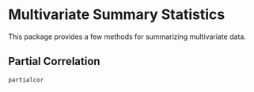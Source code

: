 # Multivariate Summary Statistics

This package provides a few methods for summarizing multivariate data.

## Partial Correlation

```@docs
partialcor
```
